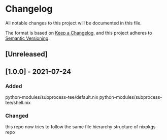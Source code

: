 # Changelog
All notable changes to this project will be documented in this file.

The format is based on [Keep a Changelog](https://keepachangelog.com/en/1.0.0/),
and this project adheres to [Semantic Versioning](https://semver.org/spec/v2.0.0.html).

## [Unreleased]

## [1.0.0] - 2021-07-24
### Added
python-modules/subprocess-tee/default.nix
python-modules/subprocess-tee/shell.nix

### Changed
this repo now tries to follow the same file hierarchy structure of nixpkgs repo

